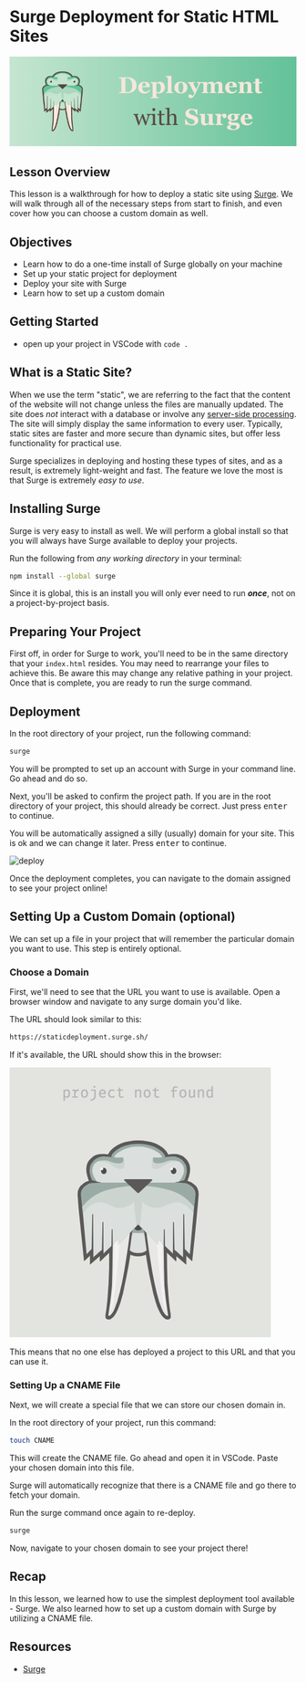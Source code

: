 # Surge Deployment for Static HTML Sites

![banner](./images/readme-banner.png)

## Lesson Overview

This lesson is a walkthrough for how to deploy a static site using [Surge](https://surge.sh/). We will walk through all of the necessary steps from start to finish, and even cover how you can choose a custom domain as well.

## Objectives
  - Learn how to do a one-time install of Surge globally on your machine
  - Set up your static project for deployment
  - Deploy your site with Surge
  - Learn how to set up a custom domain

## Getting Started
  - open up your project in VSCode with `code .`

## What is a Static Site?

When we use the term "static", we are referring to the fact that the content of the website will not change unless the files are manually updated.  The site does *not* interact with a database or involve any [server-side processing](https://en.wikipedia.org/wiki/Server-side). The site will simply display the same information to every user. Typically, static sites are faster and more secure than dynamic sites, but offer less functionality for practical use.

Surge specializes in deploying and hosting these types of sites, and as a result, is extremely light-weight and fast.  The feature we love the most is that Surge is extremely *easy to use*.

## Installing Surge

Surge is very easy to install as well. We will perform a global install so that you will always have Surge available to deploy your projects.

Run the following from *any working directory* in your terminal:

```sh
npm install --global surge
```

Since it is global, this is an install you will only ever need to run ***once***, not on a project-by-project basis.

## Preparing Your Project

First off, in order for Surge to work, you'll need to be in the same directory that your `index.html` resides. You may need to rearrange your files to achieve this. Be aware this may change any relative pathing in your project. Once that is complete, you are ready to run the surge command.


## Deployment

In the root directory of your project, run the following command:

```sh
surge
```

You will be prompted to set up an account with Surge in your command line. Go ahead and do so.

Next, you'll be asked to confirm the project path. If you are in the root directory of your project, this should already be correct. Just press <kbd>enter</kbd> to continue.

You will be automatically assigned a silly (usually) domain for your site. This is ok and we can change it later. Press <kbd>enter</kbd> to continue.

![deploy](https://surge.sh/images/help/getting-started-with-surge.gif)

Once the deployment completes, you can navigate to the domain assigned to see your project online!

## Setting Up a Custom Domain (optional)

We can set up a file in your project that will remember the particular domain you want to use. This step is entirely optional.

### Choose a Domain

First, we'll need to see that the URL you want to use is available. Open a browser window and navigate to any surge domain you'd like.

The URL should look similar to this:

```sh
https://staticdeployment.surge.sh/
```

If it's available, the URL should show this in the browser:

![not-found](./images/not-found.png)

This means that no one else has deployed a project to this URL and that you can use it.

### Setting Up a CNAME File

Next, we will create a special file that we can store our chosen domain in.

In the root directory of your project, run this command:

```sh
touch CNAME
```

This will create the CNAME file. Go ahead and open it in VSCode. Paste your chosen domain into this file.

Surge will automatically recognize that there is a CNAME file and go there to fetch your domain.

Run the surge command once again to re-deploy.

```sh
surge
```

Now, navigate to your chosen domain to see your project there!

## Recap

In this lesson, we learned how to use the simplest deployment tool available - Surge.  We also learned how to set up a custom domain with Surge by utilizing a CNAME file.

## Resources

- [Surge](https://surge.sh/)
